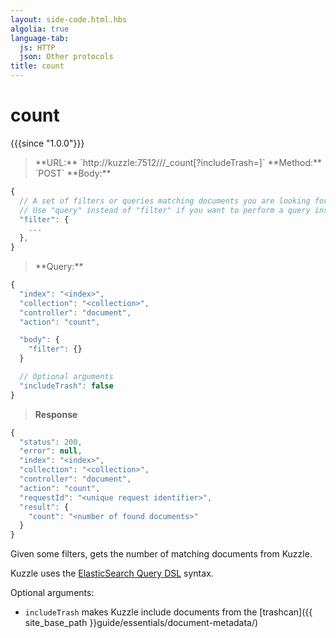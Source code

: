 ```yaml
---
layout: side-code.html.hbs
algolia: true
language-tab:
  js: HTTP
  json: Other protocols
title: count
---
```


# count

{{{since "1.0.0"}}}

<blockquote class="js">
<p>
**URL:** `http://kuzzle:7512/<index>/<collection>/_count[?includeTrash=<boolean>]`  
**Method:** `POST`  
**Body:**
</p>
</blockquote>


```js
{
  // A set of filters or queries matching documents you are looking for.
  // Use "query" instead of "filter" if you want to perform a query instead.
  "filter": {
    ...
  },
}
```


<blockquote class="js">
<p>
**Query:**
</p>
</blockquote>


```js
{
  "index": "<index>",
  "collection": "<collection>",
  "controller": "document",
  "action": "count",

  "body": {
    "filter": {}
  }

  // Optional arguments
  "includeTrash": false
}
```

>**Response**

```js
{
  "status": 200,
  "error": null,
  "index": "<index>",
  "collection": "<collection>",
  "controller": "document",
  "action": "count",
  "requestId": "<unique request identifier>",
  "result": {
    "count": "<number of found documents>"
  }
}
```

Given some filters, gets the number of matching documents from Kuzzle.

Kuzzle uses the [ElasticSearch Query DSL](https://www.elastic.co/guide/en/elasticsearch/reference/5.x/query-dsl.html) syntax.

Optional arguments:

- `includeTrash` makes Kuzzle include documents from the [trashcan]({{ site_base_path }}guide/essentials/document-metadata/)
